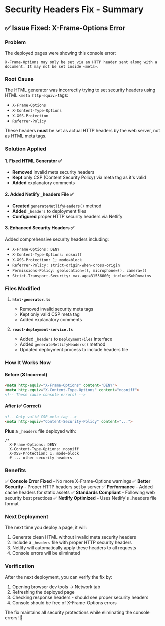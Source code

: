 # Security Headers Fix - Summary

## ✅ Issue Fixed: X-Frame-Options Error

### **Problem**
The deployed pages were showing this console error:
```
X-Frame-Options may only be set via an HTTP header sent along with a document. It may not be set inside <meta>.
```

### **Root Cause**
The HTML generator was incorrectly trying to set security headers using HTML `<meta http-equiv>` tags:
- `X-Frame-Options`
- `X-Content-Type-Options` 
- `X-XSS-Protection`
- `Referrer-Policy`

These headers **must** be set as actual HTTP headers by the web server, not as HTML meta tags.

### **Solution Applied**

#### 1. **Fixed HTML Generator** ✅
- **Removed** invalid meta security headers
- **Kept** only CSP (Content Security Policy) via meta tag as it's valid
- **Added** explanatory comments

#### 2. **Added Netlify _headers File** ✅
- **Created** `generateNetlifyHeaders()` method
- **Added** `_headers` to deployment files
- **Configured** proper HTTP security headers via Netlify

#### 3. **Enhanced Security Headers** ✅
Added comprehensive security headers including:
- `X-Frame-Options: DENY`
- `X-Content-Type-Options: nosniff`
- `X-XSS-Protection: 1; mode=block`
- `Referrer-Policy: strict-origin-when-cross-origin`
- `Permissions-Policy: geolocation=(), microphone=(), camera=()`
- `Strict-Transport-Security: max-age=31536000; includeSubDomains`

### **Files Modified**

1. **`html-generator.ts`**
   - Removed invalid security meta tags
   - Kept only valid CSP meta tag
   - Added explanatory comments

2. **`react-deployment-service.ts`** 
   - Added `_headers` to `DeploymentFiles` interface
   - Added `generateNetlifyHeaders()` method
   - Updated deployment process to include headers file

### **How It Works Now**

#### Before (❌ Incorrect)
```html
<meta http-equiv="X-Frame-Options" content="DENY">
<meta http-equiv="X-Content-Type-Options" content="nosniff">
<!-- These cause console errors! -->
```

#### After (✅ Correct)
```html
<!-- Only valid CSP meta tag -->
<meta http-equiv="Content-Security-Policy" content="...">
```

**Plus** a `_headers` file deployed with:
```
/*
  X-Frame-Options: DENY
  X-Content-Type-Options: nosniff
  X-XSS-Protection: 1; mode=block
  # ... other security headers
```

### **Benefits**

✅ **Console Error Fixed** - No more X-Frame-Options warnings
✅ **Better Security** - Proper HTTP headers set by server
✅ **Performance** - Added cache headers for static assets
✅ **Standards Compliant** - Following web security best practices
✅ **Netlify Optimized** - Uses Netlify's _headers file format

### **Next Deployment**

The next time you deploy a page, it will:
1. Generate clean HTML without invalid meta security headers
2. Include a `_headers` file with proper HTTP security headers
3. Netlify will automatically apply these headers to all requests
4. Console errors will be eliminated

### **Verification**

After the next deployment, you can verify the fix by:
1. Opening browser dev tools → Network tab
2. Refreshing the deployed page
3. Checking response headers - should see proper security headers
4. Console should be free of X-Frame-Options errors

The fix maintains all security protections while eliminating the console errors! 🎉
